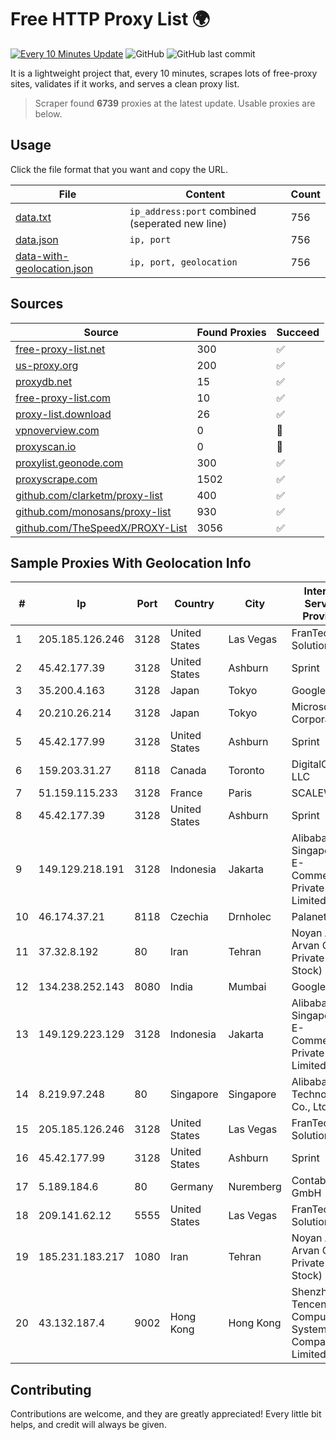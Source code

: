 
# Free HTTP Proxy List 🌍

[![Every 10 Minutes Update](https://github.com/mertguvencli/http-proxy-list/actions/workflows/main.yml/badge.svg?branch=main)](https://github.com/mertguvencli/http-proxy-list/actions/workflows/main.yml)
![GitHub](https://img.shields.io/github/license/mertguvencli/http-proxy-list)
![GitHub last commit](https://img.shields.io/github/last-commit/mertguvencli/http-proxy-list)

It is a lightweight project that, every 10 minutes, scrapes lots of free-proxy sites, validates if it works, and serves a clean proxy list.


> Scraper found **6739** proxies at the latest update. Usable proxies are below.

## Usage

Click the file format that you want and copy the URL.


|File|Content|Count|
|----|-------|-----|
|[data.txt](https://raw.githubusercontent.com/mertguvencli/http-proxy-list/main/proxy-list/data.txt)|`ip_address:port` combined (seperated new line)|756|
|[data.json](https://raw.githubusercontent.com/mertguvencli/http-proxy-list/main/proxy-list/data.json)|`ip, port`|756|
|[data-with-geolocation.json](https://raw.githubusercontent.com/mertguvencli/http-proxy-list/main/proxy-list/data-with-geolocation.json)|`ip, port, geolocation`|756|

## Sources

|Source|Found Proxies|Succeed|
|------|-------------|-------|
|[free-proxy-list.net](https://free-proxy-list.net)|300|✅|
|[us-proxy.org](https://www.us-proxy.org)|200|✅|
|[proxydb.net](http://proxydb.net)|15|✅|
|[free-proxy-list.com](https://free-proxy-list.com/?page=&port=&type%5B%5D=http&type%5B%5D=https&up_time=0&search=Search)|10|✅|
|[proxy-list.download](https://www.proxy-list.download/HTTP)|26|✅|
|[vpnoverview.com](https://vpnoverview.com/privacy/anonymous-browsing/free-proxy-servers)|0|🚫|
|[proxyscan.io](https://www.proxyscan.io)|0|🚫|
|[proxylist.geonode.com](https://proxylist.geonode.com/api/proxy-list?limit=300&page=1&sort_by=lastChecked&sort_type=desc&protocols=http,https)|300|✅|
|[proxyscrape.com](https://api.proxyscrape.com/v2/?request=displayproxies&protocol=http&timeout=10000&country=all&ssl=all&anonymity=all)|1502|✅|
|[github.com/clarketm/proxy-list](https://raw.githubusercontent.com/clarketm/proxy-list/master/proxy-list-raw.txt)|400|✅|
|[github.com/monosans/proxy-list](https://raw.githubusercontent.com/monosans/proxy-list/main/proxies/http.txt)|930|✅|
|[github.com/TheSpeedX/PROXY-List](https://raw.githubusercontent.com/TheSpeedX/PROXY-List/master/http.txt)|3056|✅|


## Sample Proxies With Geolocation Info

|#|Ip|Port|Country|City|Internet Service Provider|
|-|--|----|-------|----|-------------------------|
|1|205.185.126.246|3128|United States|Las Vegas|FranTech Solutions|
|2|45.42.177.39|3128|United States|Ashburn|Sprint|
|3|35.200.4.163|3128|Japan|Tokyo|Google LLC|
|4|20.210.26.214|3128|Japan|Tokyo|Microsoft Corporation|
|5|45.42.177.99|3128|United States|Ashburn|Sprint|
|6|159.203.31.27|8118|Canada|Toronto|DigitalOcean, LLC|
|7|51.159.115.233|3128|France|Paris|SCALEWAY|
|8|45.42.177.39|3128|United States|Ashburn|Sprint|
|9|149.129.218.191|3128|Indonesia|Jakarta|Alibaba.com Singapore E-Commerce Private Limited|
|10|46.174.37.21|8118|Czechia|Drnholec|Palanet s.r.o.|
|11|37.32.8.192|80|Iran|Tehran|Noyan Abr Arvan Co. ( Private Joint Stock)|
|12|134.238.252.143|8080|India|Mumbai|Google LLC|
|13|149.129.223.129|3128|Indonesia|Jakarta|Alibaba.com Singapore E-Commerce Private Limited|
|14|8.219.97.248|80|Singapore|Singapore|Alibaba (US) Technology Co., Ltd.|
|15|205.185.126.246|3128|United States|Las Vegas|FranTech Solutions|
|16|45.42.177.99|3128|United States|Ashburn|Sprint|
|17|5.189.184.6|80|Germany|Nuremberg|Contabo GmbH|
|18|209.141.62.12|5555|United States|Las Vegas|FranTech Solutions|
|19|185.231.183.217|1080|Iran|Tehran|Noyan Abr Arvan Co. ( Private Joint Stock)|
|20|43.132.187.4|9002|Hong Kong|Hong Kong|Shenzhen Tencent Computer Systems Company Limited|



## Contributing

Contributions are welcome, and they are greatly appreciated! Every
little bit helps, and credit will always be given.

